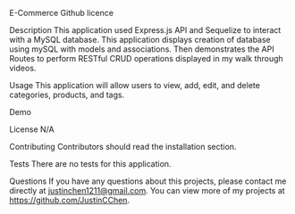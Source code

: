 E-Commerce 
Github licence

Description
This application used Express.js API and Sequelize to interact with a MySQL database. This application displays creation of database using mySQL with models and associations. Then demonstrates the API Routes to perform RESTful CRUD operations displayed in my walk through videos.

Usage
This application will allow users to view, add, edit, and delete categories, products, and tags.

Demo



License
N/A

Contributing
Contributors should read the installation section.

Tests
There are no tests for this application.

Questions
If you have any questions about this projects, please contact me directly at justinchen1211@gmail.com. You can view more of my projects at https://github.com/JustinCChen.